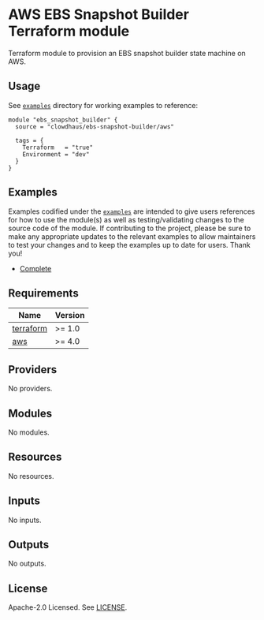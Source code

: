 # AWS EBS Snapshot Builder Terraform module

Terraform module to provision an EBS snapshot builder state machine on AWS.

## Usage

See [`examples`](https://github.com/clowdhaus/terraform-aws-ebs-snapshot-builder/tree/main/examples) directory for working examples to reference:

```hcl
module "ebs_snapshot_builder" {
  source = "clowdhaus/ebs-snapshot-builder/aws"

  tags = {
    Terraform   = "true"
    Environment = "dev"
  }
}
```

## Examples

Examples codified under the [`examples`](https://github.com/clowdhaus/terraform-aws-ebs-snapshot-builder/tree/main/examples) are intended to give users references for how to use the module(s) as well as testing/validating changes to the source code of the module. If contributing to the project, please be sure to make any appropriate updates to the relevant examples to allow maintainers to test your changes and to keep the examples up to date for users. Thank you!

- [Complete](https://github.com/clowdhaus/terraform-aws-ebs-snapshot-builder/tree/main/examples/complete)

<!-- BEGIN_TF_DOCS -->
## Requirements

| Name | Version |
|------|---------|
| <a name="requirement_terraform"></a> [terraform](#requirement\_terraform) | >= 1.0 |
| <a name="requirement_aws"></a> [aws](#requirement\_aws) | >= 4.0 |

## Providers

No providers.

## Modules

No modules.

## Resources

No resources.

## Inputs

No inputs.

## Outputs

No outputs.
<!-- END_TF_DOCS -->

## License

Apache-2.0 Licensed. See [LICENSE](https://github.com/clowdhaus/terraform-aws-ebs-snapshot-builder/blob/main/LICENSE).
